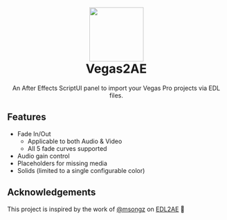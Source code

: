 <h1 align="center">
  <img height=125em height="100px" src="https://github.com/user-attachments/assets/aceb1099-3ccb-4713-8b65-432116d3adf3"></img>
  </br>
  Vegas2AE
</h1>
<p align="center">An After Effects ScriptUI panel to import your Vegas Pro projects via EDL files.</p>

## Features
- Fade In/Out
  - Applicable to both Audio & Video
  - All 5 fade curves supported
- Audio gain control
- Placeholders for missing media
- Solids (limited to a single configurable color)

## Acknowledgements
This project is inspired by the work of [@msongz](https://github.com/msongz) on [EDL2AE](https://github.com/msongz/EDL2Ae) 💖
